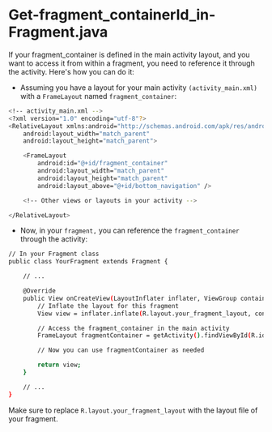 # Get-fragment_containerId_in-Fragment.java
If your fragment_container is defined in the main activity layout, and you want to access it from within a fragment, you need to reference it through the activity. Here's how you can do it:



- Assuming you have a layout for your main activity `(activity_main.xml)` with a `FrameLayout` named `fragment_container`:
```bash
<!-- activity_main.xml -->
<?xml version="1.0" encoding="utf-8"?>
<RelativeLayout xmlns:android="http://schemas.android.com/apk/res/android"
    android:layout_width="match_parent"
    android:layout_height="match_parent">

    <FrameLayout
        android:id="@+id/fragment_container"
        android:layout_width="match_parent"
        android:layout_height="match_parent"
        android:layout_above="@+id/bottom_navigation" />

    <!-- Other views or layouts in your activity -->

</RelativeLayout>

```




- Now, in your `fragment,` you can reference the `fragment_container` through the activity:
```bash
// In your Fragment class
public class YourFragment extends Fragment {

    // ...

    @Override
    public View onCreateView(LayoutInflater inflater, ViewGroup container, Bundle savedInstanceState) {
        // Inflate the layout for this fragment
        View view = inflater.inflate(R.layout.your_fragment_layout, container, false);

        // Access the fragment_container in the main activity
        FrameLayout fragmentContainer = getActivity().findViewById(R.id.fragment_container);

        // Now you can use fragmentContainer as needed

        return view;
    }

    // ...
}

```



Make sure to replace `R.layout.your_fragment_layout` with the layout file of your fragment.

